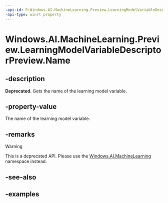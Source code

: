 ```yaml
---
-api-id: P:Windows.AI.MachineLearning.Preview.LearningModelVariableDescriptorPreview.Name
-api-type: winrt property
---
```


<!-- Property syntax.
public string Name { get; }
-->

# Windows.AI.MachineLearning.Preview.LearningModelVariableDescriptorPreview.Name

## -description
**Deprecated.** Gets the name of the learning model variable.

## -property-value
The name of the learning model variable.

## -remarks

> [!Warning]
> This is a deprecated API. Please use the [Windows.AI.MachineLearning](../windows.ai.machinelearning/windows_ai_machinelearning.md) namespace instead.


## -see-also

## -examples

